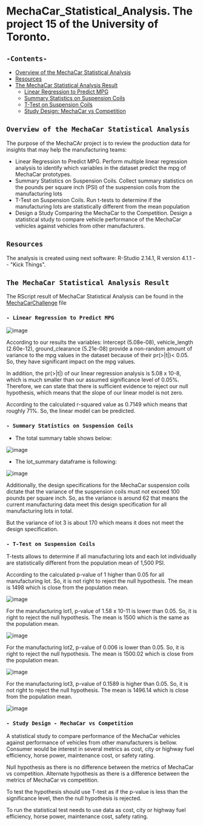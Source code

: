 # MechaCar_Statistical_Analysis. The project 15 of the University of Toronto.

## `-Contents-`	
	
- [Overview of the MechaCar Statistical Analysis](#Overview-of-the-MechaCar-Statistical-Analysis)	
- [Resources](#resources)	
- [The MechaCar Statistical Analysis Result](#The-MechaCar-Statistical-Analysis-Result)
  - [Linear Regression to Predict MPG](#--Linear-Regression-to-Predict-MPG)	
  - [Summary Statistics on Suspension Coils](#--Summary-Statistics-on-Suspension-Coils)
  - [T-Test on Suspension Coils](#--T-Test-on-Suspension-Coils)
  - [Study Design: MechaCar vs Competition](#--Study-Design-MechaCar-vs-Competition)
 
## `Overview of the MechaCar Statistical Analysis`	
	
The purpose of the MechaCAr project is to review the production data for insights that may help the manufacturing teams:
  - Linear Regression to Predict MPG. Perform multiple linear regression analysis to identify which variables in the dataset predict the mpg of MechaCar prototypes.
  - Summary Statistics on Suspension Coils. Collect summary statistics on the pounds per square inch (PSI) of the suspension coils from the manufacturing lots
  - T-Test on Suspension Coils. Run t-tests to determine if the manufacturing lots are statistically different from the mean population
  - Design a Study Comparing the MechaCar to the Competition. Design a statistical study to compare vehicle performance of the MechaCar vehicles against vehicles from other manufacturers. 

## `Resources`	
The analysis is created using next software: R-Studio 2.14.1, R version 4.1.1 -- "Kick Things".

## `The MechaCar Statistical Analysis Result`	
The RScript result of MechaCar Statistical Analysis can be found in the [MechaCarChallenge](./MechaCarChallenge.R) file
### `- Linear Regression to Predict MPG`	

![image](https://user-images.githubusercontent.com/68247343/136716263-418a7089-9589-40c1-a756-6bf7371808cd.png)

According to our results the variables: Intercept (5.08e-08), vehicle_length (2.60e-12), ground_clearance (5.21e-08) provide a non-random amount of variance to the mpg values in the dataset because of their pr(>|t|)< 0.05. So, they have significant impact on the mpg values.

In addition, the pr(>|t|) of our linear regression analysis is 5.08 x 10-8, which is much smaller than our assumed significance level of 0.05%. Therefore, we can state that there is sufficient evidence to reject our null hypothesis, which means that the slope of our linear model is not zero.

According to the calculated r-squared value as 0.7149 which means that roughly 71%. So, the linear model can be predicted. 

### `- Summary Statistics on Suspension Coils`	

- The total summary table shows below:

![image](https://user-images.githubusercontent.com/68247343/136715702-8d0f65d7-8e4b-4f0a-b3a4-808b797e5c4c.png)

 - The lot_summary dataframe is following:

![image](https://user-images.githubusercontent.com/68247343/136715703-693d70fc-ddba-49c4-82f4-47737787cf68.png)

Additionally, the design specifications for the MechaCar suspension coils dictate that the variance of the suspension coils must not exceed 100 pounds per square inch. So, as the variance is around 62 that means the current manufacturing data meet this design specification for all manufacturing lots in total.

But the variance of lot 3 is about 170 which means it does not meet the design specification. 
### `- T-Test on Suspension Coils`	

T-tests allows to determine if all manufacturing lots and each lot individually are statistically different from the population mean of 1,500 PSI.

According to the calculated p-value of 1 higher than 0.05 for all manufacturing lot. So, it is not right to reject the null hypothesis. The mean is 1498 which is close from the population mean.

![image](https://user-images.githubusercontent.com/68247343/136715709-59b7fcbb-103a-428f-a92c-a07a1a7815f7.png)

For the  manufacturing lot1, p-value of 1.58 x 10-11 is lower than 0.05. So, it is right to reject the null hypothesis. The mean is 1500 which is the same as the population mean.

![image](https://user-images.githubusercontent.com/68247343/136715711-b2a5d4f5-48f0-429b-ae59-e5680cc3f856.png)

For the  manufacturing lot2, p-value of 0.006 is lower than 0.05. So, it is right to reject the null hypothesis. The mean is 1500.02 which is close from the population mean.

![image](https://user-images.githubusercontent.com/68247343/136715716-33d99185-76c1-49fa-b3a4-2c8ec7069c0c.png)

For the  manufacturing lot3, p-value of 0.1589 is higher than 0.05. So, it is not right to reject the null hypothesis. The mean is 1496.14 which is close from the population mean.

![image](https://user-images.githubusercontent.com/68247343/136731523-09cdf315-170c-4f27-a3d0-3c1a7bd46658.png)

### `- Study Design - MechaCar vs Competition`	

A statistical study to compare performance of the MechaCar vehicles against performance of vehicles from other manufacturers is bellow. Consumer would be interest in several metrics as cost, city or highway fuel efficiency, horse power, maintenance cost, or safety rating.

Null hypothesis as there is no difference between the metrics of MechaCar vs competition.
Alternate hypothesis as there is a difference between the metrics of MechaCar vs competition.

To test the hypothesis should use T-test as if the p-value is less than the significance level, then the null hypothesis is rejected.

To run the statistical test needs to use data as cost, city or highway fuel efficiency, horse power, maintenance cost, safety rating. 
